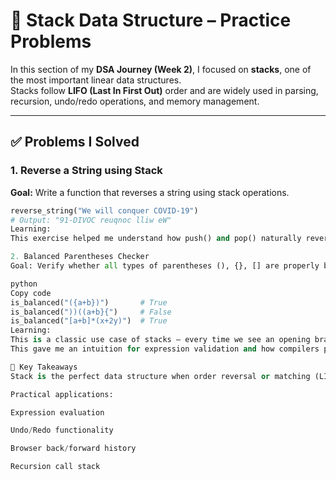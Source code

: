 # 🧱 Stack Data Structure – Practice Problems  

In this section of my **DSA Journey (Week 2)**, I focused on **stacks**, one of the most important linear data structures.  
Stacks follow **LIFO (Last In First Out)** order and are widely used in parsing, recursion, undo/redo operations, and memory management.  

---

## ✅ Problems I Solved  

### 1. Reverse a String using Stack
**Goal:** Write a function that reverses a string using stack operations.  

```python
reverse_string("We will conquer COVID-19")
# Output: "91-DIVOC reuqnoc lliw eW"
Learning:
This exercise helped me understand how push() and pop() naturally reverse order of elements when retrieved from a stack.

2. Balanced Parentheses Checker
Goal: Verify whether all types of parentheses (), {}, [] are properly balanced.

python
Copy code
is_balanced("({a+b})")       # True  
is_balanced("))((a+b}{")     # False  
is_balanced("[a+b]*(x+2y)")  # True  
Learning:
This is a classic use case of stacks – every time we see an opening bracket, we push it, and every time we see a closing bracket, we pop and match it.
This gave me an intuition for expression validation and how compilers parse code internally.

🔑 Key Takeaways
Stack is the perfect data structure when order reversal or matching (LIFO) is required.

Practical applications:

Expression evaluation

Undo/Redo functionality

Browser back/forward history

Recursion call stack
